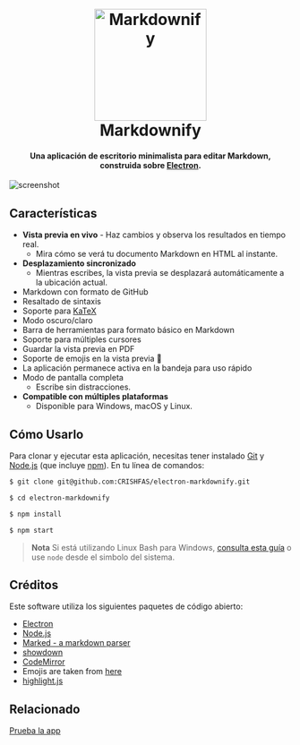 <h1 align="center">
  <br>
  <a href="http://www.amitmerchant.com/electron-markdownify"><img src="https://raw.githubusercontent.com/amitmerchant1990/electron-markdownify/master/app/img/markdownify.png" alt="Markdownify" width="200"></a>
  <br>
  Markdownify
  <br>
</h1>

<h4 align="center">Una aplicación de escritorio minimalista para editar Markdown, construida sobre <a href="http://electron.atom.io" target="_blank">Electron</a>.</h4>

![screenshot](https://raw.githubusercontent.com/amitmerchant1990/electron-markdownify/master/app/img/markdownify.gif)

## Características

* **Vista previa en vivo** - Haz cambios y observa los resultados en tiempo real.
  - Mira cómo se verá tu documento Markdown en HTML al instante.
* **Desplazamiento sincronizado**
  - Mientras escribes, la vista previa se desplazará automáticamente a la ubicación actual.
* Markdown con formato de GitHub  
* Resaltado de sintaxis
* Soporte para [KaTeX](https://khan.github.io/KaTeX/)
* Modo oscuro/claro
* Barra de herramientas para formato básico en Markdown
* Soporte para múltiples cursores
* Guardar la vista previa en PDF
* Soporte de emojis en la vista previa 🎉
* La aplicación permanece activa en la bandeja para uso rápido
* Modo de pantalla completa
  - Escribe sin distracciones.
* **Compatible con múltiples plataformas**
  - Disponible para Windows, macOS y Linux.

## Cómo Usarlo

Para clonar y ejecutar esta aplicación, necesitas tener instalado [Git](https://git-scm.com) y [Node.js](https://nodejs.org/en/download/) (que incluye [npm](http://npmjs.com)). En tu línea de comandos:

```bash
$ git clone git@github.com:CRISHFAS/electron-markdownify.git

$ cd electron-markdownify

$ npm install

$ npm start
```

> **Nota**
> Si está utilizando Linux Bash para Windows, [consulta esta guía](https://www.howtogeek.com/261575/how-to-run-graphical-linux-desktop-applications-from-windows-10s-bash-shell/) o use `node` desde el simbolo del sistema.

## Créditos

Este software utiliza los siguientes paquetes de código abierto:

- [Electron](http://electron.atom.io/)
- [Node.js](https://nodejs.org/)
- [Marked - a markdown parser](https://github.com/chjj/marked)
- [showdown](http://showdownjs.github.io/showdown/)
- [CodeMirror](http://codemirror.net/)
- Emojis are taken from [here](https://github.com/arvida/emoji-cheat-sheet.com)
- [highlight.js](https://highlightjs.org/)

## Relacionado

[Prueba la app](https://github.com/CRISHFAS/electron-markdownify/releases/tag/v1.4.1)